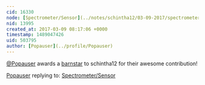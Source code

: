 ```yaml
---
cid: 16330
node: [Spectrometer/Sensor](../notes/schintha12/03-09-2017/spectrometer-sensor)
nid: 13995
created_at: 2017-03-09 08:17:06 +0000
timestamp: 1489047426
uid: 503795
author: [Popauser](../profile/Popauser)
---
```


[@Popauser](/profile/Popauser) awards a <a href="//publiclab.org/wiki/barnstars">barnstar</a> to schintha12 for their awesome contribution!

[Popauser](../profile/Popauser) replying to: [Spectrometer/Sensor](../notes/schintha12/03-09-2017/spectrometer-sensor)

